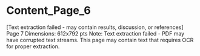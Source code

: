# Content_Page_6

[Text extraction failed - may contain results, discussion, or references]
Page 7
Dimensions: 612x792 pts
Note: Text extraction failed - PDF may have corrupted text streams.
This page may contain text that requires OCR for proper extraction.